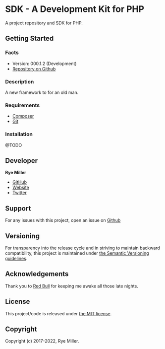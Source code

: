 SDK - A Development Kit for PHP
===============================

A project repository and SDK for PHP.


Getting Started
---------------

### Facts

 * Version: 000.1.2 (Development)
 * [Repository on Github](https://github.com/iods/php-sdk)
 

### Description

A new framework to for an old man.


### Requirements

 * [Composer](http://getcomposer.org)
 * [Git](http://git-scm.com)


### Installation

@TODO


Developer
---------

**Rye Miller**

 * [GitHub](http://github.com/iods/)
 * [Website](http://ryemiller.io)
 * [Twitter](https://twitter.com/ryemiller)


Support
-------

For any issues with this project, open an issue on [Github](https://github.com/iods/php-sdk)


Versioning
----------

For transparency into the release cycle and in striving to maintain backward compatibility, this project is
maintained under [the Semantic Versioning guidelines](http://semver.org/).
 

Acknowledgements
----------------

Thank you to [Red Bull](http://www.redbull.com) for keeping me awake all those late nights.


License
-------

This project/code is released under [the MIT license](https://github.com/iods/php-sdk/LICENSE).


Copyright
---------

Copyright (c) 2017-2022, Rye Miller.
